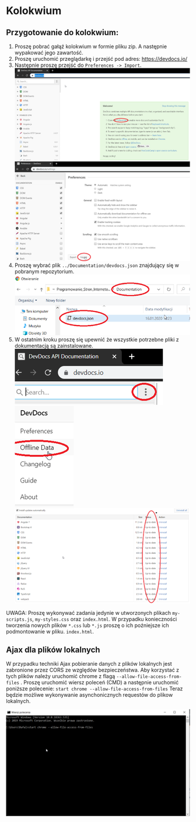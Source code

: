 # Kolokwium
## Przygotowanie do kolokwium:
1) Proszę pobrać gałąź kolokwium w formie pliku zip. A następnie wypakować jego zawartość.
2) Proszę uruchomić przeglądarkę i przejść pod adres: https://devdocs.io/
3) Następnie proszę przejść do `Preferences -> Import`.
  ![Alt text](Img/2020_01_17_10_19_11_DevDocs_API_Documentation.png?raw=true)
  ![Alt text](Img/2020_01_17_10_20_08_Preferences_DevDocs.png?raw=true)
4) Proszę wybrać plik `../Documentation/devdocs.json` znajdujący się w pobranym repozytorium.
  ![Alt text](Img/2020_01_17_10_21_04_Otwieranie.png?raw=true)
5) W ostatnim kroku proszę się upewnić że wszystkie potrzebne pliki z dokumentacją są zainstalowane.
  ![Alt text](Img/2020_01_17_10_26_06_PSI.png?raw=true)
  ![Alt text](Img/2020_01_17_10_26_41_DevDocs_API_Documentation.png?raw=true)
  ![Alt text](Img/2020_01_17_10_28_09_Offline_DevDocs.png?raw=true)

UWAGA:
Proszę wykonywać zadania jedynie w utworzonych plikach `my-scripts.js`, `my-styles.css` oraz `index.html`. W przypadku konieczności tworzenia nowych plików `*.css` lub `*.js` proszę o ich poźniejsze ich podmontowanie w pliku. `index.html`.

## Ajax dla plików lokalnych

W przypadku techniki Ajax pobieranie danych z plików lokalnych jest zabronione przez CORS ze względów bezpieczeństwa. 
Aby korzystać z tych plików należy uruchomić chrome z flagą `--allow-file-access-from-files` . 
Proszę uruchomić wiersz poleceń (CMD) a następnie uruchomić poniższe polecenie: 
`start chrome --allow-file-access-from-files`
Teraz będzie możliwe wykonywanie asynchonicznych requestów do plikow lokalnych.

![Alt text](Img/cmd.png?raw=true)



